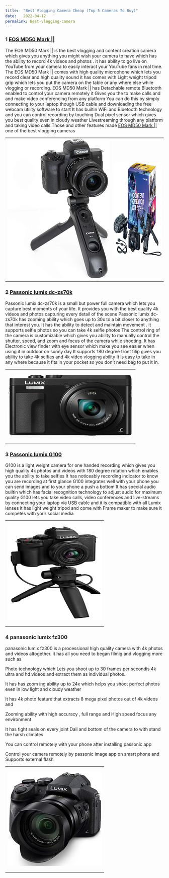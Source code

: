 ```yaml
---
title:  "Best Vlogging Camera Cheap (Top 5 Cameras To Buy)"
date:   2022-04-12
permalink: Best-vlogging-camera
---
```



### 1 <a href="https://amzn.to/3KBdBcg">EOS MD50 Mark || </a>

 The EOS MD50 Mark || is the best vlogging and content creation camera which gives you anything you might wish your camera to have which has the ability to record 4k videos and photos . 
 it has ability to go live on YouTube from your camera to easily interact your YouTube fans in real time. 
The EOS MD50 Mark || comes with high quality microphone which lets you record clear and high quality sound
it has comes with Light weight tripod grip which lets you put the camera on the table or any where else while vlogging or recording. 
 EOS MD50 Mark || has Detachable remote Bluetooth enabled to control your camera remotely
it Gives you the to make calls and and make video conferencing from any platform You can do this by simply connecting  to your laptop though USB cable and downloading the free webcam utility software to start 
It has builtin WiFi and Bluetooth technology and you can control recording by touching 
Dual pixel sensor which gives you best quality even in cloudy weather
Livestreaming through any platform and taking video calls 
 Those and other features made  <a href="https://amzn.to/3KBdBcg">EOS MD50 Mark || </a> one of the best vlogging cameras
 <div>
 
 <table>
<tr>
  <td>
<a href="https://amzn.to/3KBdBcg">
<img src="public/Mark2.jpg" alt="EOS MD50 Mark 2 camera" ></a>
    </td>
      <td>
<a href="https://amzn.to/3KBdBcg">
<img src="public/Mark2box.jpg" width="300" height="300" alt="EOS MD50 Mark 2 camera box" ></a>
  </td>
    </tr>
      </table>
  </div>
  
  
### 2 <a href="https://amzn.to/3M6McPT">Passonic lumix dc-zs70k </a>

Passonic lumix dc-zs70k is a small but power full camera which lets you capture best moments of your life. It provides you with the best quality 4k videos and photos capturing every detail of the scene
Passonic lumix dc-zs70k has zooming ability which goes up to 30x to a bit closer to anything that interest you. It has the ability to detect and maintain movement . it supports selfie photos so you can take 4k selfie photos 
The control ring of the camera is customizable which gives you ability to manually control the shutter, speed, and zoom and focus of the camera while shooting. It has Electronic view finder with eye sensor which make you see easier when using it in outdoor on sunny day
It supports 180 degree front filip gives you ability to take 4k selfies and 4k video vlogging ability 
It is easy to take in any where because it fits in your pocket so you don’t need bag to put it in.
  
<table>

<tr>

  <td>

<a href="https://amzn.to/3M6McPT">

<img src="public/LUMIX DC1.jpg" width="400" height="200" alt=" Passonic lumix dc-zs70k camera" ></a>
     </td>
    
 </tr>
</table>


### 3 <a href="https://amzn.to/37I1P16">Passonic lumix G100</a>

G100 is a light weight camera for one handed recording which gives you high quality 4k photos and videos with 180 degree rotation which enables you the ability to take selfies 
It has noticeably recording indicator to know you are recording at first glance
G100 integrates well with your phone you can send images and to your phone a push a bottom 
It has special audio builtin which has facial recognition technology to adjust audio for maximum quality
G100 lets you take video calls, video conferences and live-streams by connecting your laptop via USB cable and it is compatible with all Lumix lenses
it has light weight tripod and come with Frame maker to make sure it competes with your social media 

<table>

<tr>

  <td>

<a href="https://amzn.to/37I1P16">

<img src="public/LUMIX G100 1.jpg" width="300" height="300" alt=" Passonic lumix dc-zs70k camera" ></a>

   </td>

  </tr>

</table>


### 4 panasonic lumix fz300

panasonic lumix fz300 is a processional high quality camera with 4k photos and videos altogether.  it has all you need to began filmig and vlogging more such as

Photo technology which Lets you shoot up to 30 frames per secondis 4k ultra and hd videos and extract them as individual photos.

It has has zoom ing ability up to 24x which helps you shoot perfect photos even in low light and cloudy weather

It has 4k photo feature that extracts 8 mega pixel photos out of 4k videos and 

Zooming ability with high accuracy , full range and High speed focus any environment

It has tight seals on every joint Dail and bottom of the camera to with stand the harsh climates

You can control remotely with your phone after installing passonic app 

 Control your camera remotely by passonic image app on smart phone and  Supports external flash
 
 
 <table>

<tr>

  <td>

<a href="https://amzn.to/37I1P16">

<img src="public/LUMIX FZ300.jpg" width="300" height="300" alt=" Passonic lumix dc-zs70k camera" ></a>

   </td>

  </tr>

</table>

